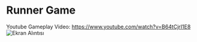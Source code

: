 # Runner Game
Youtube Gameplay Video: https://www.youtube.com/watch?v=B64tCjrI1E8
![Ekran Alıntısı](https://github.com/eywtuncay/Runner_Game/assets/90053356/7e634a31-b9e7-4935-90f3-00e59ee5d7f0)
